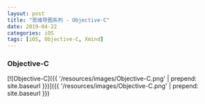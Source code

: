 ```yaml
---
layout: post
title: "思维导图系列 - Objective-C"
date: 2019-04-22
categories: iOS
tags: [iOS, Objective-C, Xmind]
---
```

### Objective-C
[![Objective-C]({{ '/resources/images/Objective-C.png' | prepend: site.baseurl }})]({{ '/resources/images/Objective-C.png' | prepend: site.baseurl }})